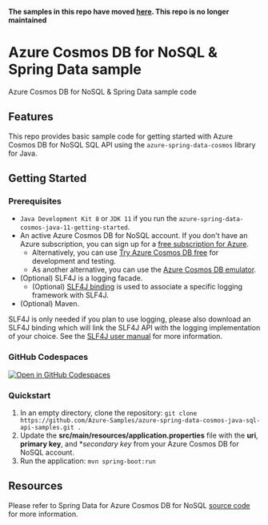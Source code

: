 **The samples in this repo have moved [here](https://github.com/Azure-Samples/azure-spring-boot-samples/tree/main/cosmos/azure-spring-data-cosmos/spring3-samples/cosmos-quickstart-samples). This repo is no longer maintained**


# Azure Cosmos DB for NoSQL & Spring Data sample

Azure Cosmos DB for NoSQL & Spring Data sample code

## Features

This repo provides basic sample code for getting started with Azure Cosmos DB for NoSQL SQL API using the `azure-spring-data-cosmos` library for Java.

## Getting Started

### Prerequisites

- `Java Development Kit 8` or `JDK 11` if you run the `azure-spring-data-cosmos-java-11-getting-started`. 
- An active Azure Cosmos DB for NoSQL account. If you don't have an Azure subscription, you can sign up for a [free subscription for Azure](https://azure.microsoft.com/free/). 
  - Alternatively, you can use [Try Azure Cosmos DB free](https://cosmos.azure.com/try) for development and testing.
  - As another alternative, you can use the [Azure Cosmos DB emulator](https://docs.microsoft.com/en-us/azure/cosmos-db/local-emulator).
- (Optional) SLF4J is a logging facade.
  - (Optional) [SLF4J binding](http://www.slf4j.org/manual.html) is used to associate a specific logging framework with SLF4J.
- (Optional) Maven.

SLF4J is only needed if you plan to use logging, please also download an SLF4J binding which will link the SLF4J API with the logging implementation of your choice. See the [SLF4J user manual](http://www.slf4j.org/manual.html) for more information.

### GitHub Codespaces

[![Open in GitHub Codespaces](https://github.com/codespaces/badge.svg)](https://github.com/codespaces/new?hide_repo_select=true&ref=main&repo=287104556)

### Quickstart

1. In an empty directory, clone the repository: `git clone https://github.com/Azure-Samples/azure-spring-data-cosmos-java-sql-api-samples.git .`
1. Update the **src/main/resources/application.properties** file with the **uri**, **primary key**, and **secondary key* from your Azure Cosmos DB for NoSQL account.
3. Run the application: `mvn spring-boot:run`

## Resources

Please refer to Spring Data for Azure Cosmos DB for NoSQL [source code](https://github.com/Azure/azure-sdk-for-java/tree/master/sdk/cosmos) for more information.
